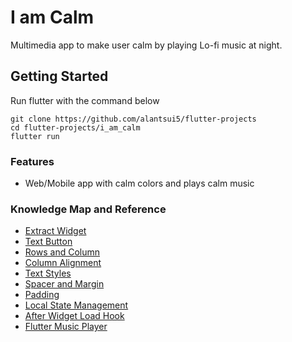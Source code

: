 # I am Calm

Multimedia app to make user calm by playing Lo-fi music at night.

## Getting Started
Run flutter with the command below
```shell
git clone https://github.com/alantsui5/flutter-projects
cd flutter-projects/i_am_calm
flutter run 
```

### Features
- Web/Mobile app with calm colors and plays calm music

### Knowledge Map and Reference
- [Extract Widget](https://stackoverflow.com/questions/57105154/shortcut-to-extract-flutter-widget-from-ui-layout)
- [Text Button](https://docs.flutter.dev/release/breaking-changes/buttons#the-stylefrom-buttonstyle-utility-methods)
- [Rows and Column](https://docs.flutter.dev/development/ui/layout#lay-out-multiple-widgets-vertically-and-horizontally)
- [Column Alignment](https://docs.flutter.dev/codelabs/layout-basics#mainaxisalignment-property)
- [Text Styles](https://docs.flutter.dev/cookbook/design/themes)
- [Spacer and Margin](https://api.flutter.dev/flutter/widgets/Spacer-class.html)
- [Padding](https://docs.flutter.dev/cookbook/forms/text-input#interactive-example)
- [Local State Management](https://api.flutter.dev/flutter/widgets/StatefulWidget-class.html)
- [After Widget Load Hook](https://www.geeksforgeeks.org/flutter-initstate/)
- [Flutter Music Player]()